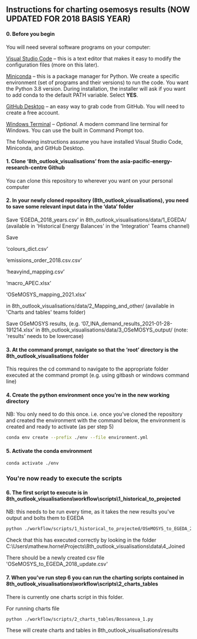 ## Instructions for charting osemosys results (NOW UPDATED FOR 2018 BASIS YEAR)

#### 0. Before you begin

You will need several software programs on your computer:

[Visual Studio Code](https://code.visualstudio.com/) – this is a text editor that makes it easy to modify the configuration files (more on this later).

[Miniconda](https://docs.conda.io/en/latest/miniconda.html) – this is a package manager for Python. We create a specific environment (set of programs and their versions) to run the code. You want the Python 3.8 version. During installation, the installer will ask if you want to add conda to the default PATH variable. Select **YES**.

[GitHub Desktop](https://desktop.github.com/) – an easy way to grab code from GitHub. You will need to create a free account.

[Windows Terminal](https://www.microsoft.com/en-us/p/windows-terminal/9n0dx20hk701?activetab=pivot:overviewtab) – *Optional*. A modern command line terminal for Windows. You can use the built in Command Prompt too.

The following instructions assume you have installed Visual Studio Code, Miniconda, and GitHub Desktop.

#### 1. Clone ‘8th_outlook_visualisations’ from the asia-pacific-energy-research-centre Github
You can clone this repository to wherever you want on your personal computer

#### 2. In your newly cloned repository (8th_outlook_visualisations), you need to save some relevant input data in the ‘data’ folder

Save ‘EGEDA_2018_years.csv’ in 8th_outlook_visualisations/data/1_EGEDA/ 
  (available in 'Historical Energy Balances' in the 'Integration' Teams channel)

Save 

‘colours_dict.csv’

‘emissions_order_2018.csv.csv’

‘heavyind_mapping.csv’

‘macro_APEC.xlsx’

‘OSeMOSYS_mapping_2021.xlsx’

in 8th_outlook_visualisations/data/2_Mapping_and_other/
  (available in 'Charts and tables' teams folder)

Save OSeMOSYS results, (e.g. ‘07_INA_demand_results_2021-01-28-191214.xlsx’ in 8th_outlook_visualisations/data/3_OSeMOSYS_output/
  (note: 'results' needs to be lowercase)

#### 3. At the command prompt, navigate so that the ‘root’ directory is the 8th_outlook_visualisations folder
This requires the cd command to navigate to the appropriate folder executed at the command prompt (e.g. using gitbash or windows command line)

#### 4. Create the python environment once you’re in the new working directory

NB: You only need to do this once. i.e. once you've cloned the repository and created the environment with the command below, the environment is created and ready to activate (as per step 5)
```bash
conda env create --prefix ./env --file environment.yml 
```

#### 5. Activate the conda environment
```bash
conda activate ./env
```

### You're now ready to execute the scripts

#### 6. The first script to execute is in 8th_outlook_visualisations\workflow\scripts\1_historical_to_projected

NB: this needs to be run every time, as it takes the new results you've output and bolts them to EGEDA 

```bash
python ./workflow/scripts/1_historical_to_projected/OSeMOSYS_to_EGEDA_2018.py
```

Check that this has executed correctly by looking in the folder C:\Users\mathew.horne\Projects\8th_outlook_visualisations\data\4_Joined

There should be a newly created csv file 'OSeMOSYS_to_EGEDA_2018_update.csv'

#### 7. When you've run step 6 you can run the charting scripts contained in 8th_outlook_visualisations\workflow\scripts\2_charts_tables
There is currently one charts script in this folder. 

For running charts file
```bash
python ./workflow/scripts/2_charts_tables/Bossanova_1.py
```

These will create charts and tables in 8th_outlook_visualisations\results


